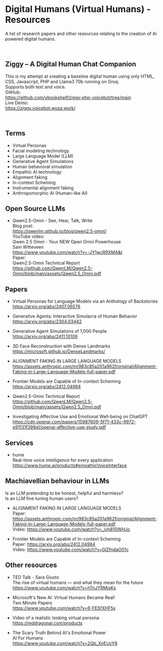 # Digital Humans (Virtual Humans) - Resources
A list of research papers and other resources relating to the creation of Ai powered digital humans.

<br>

## Ziggy – A Digital Human Chat Companion
This is my attempt at creating a baseline digital human using only HTML, CSS, Javascript, PHP and Llama3 70b running on Groq.<br>
Supports both text and voice.<br>
GitHub:<br>
https://github.com/vbookshelf/ziggy-php-voicebot/tree/main<br>
Live Demo:<br>
https://ziggy.voicebot.woza.work/

<br>

## Terms

- Virtual Personas
- Facial modeling technology
- Large Language Model (LLM)
- Generative Agent Simulations
- Human behavioral simulation
- Empathic AI technology
- Alignment faking
- In-context Scheming
- Instrumental alignment faking
- Anthropomorphic AI (Human-like AI)

## Open Source LLMs
- Qwen2.5-Omni - See, Hear, Talk, Write<br>
Blog post:<br>
https://qwenlm.github.io/blog/qwen2.5-omni/<br>
YouTube video:<br>
Qwen 2.5 Omni - Your NEW Open Omni Powerhouse<br>
Sam Witteveen<br>
https://www.youtube.com/watch?v=-JY1wcRRXMA&t<br>
Paper:<br>
Qwen2.5-Omni Technical Report<br>
https://github.com/QwenLM/Qwen2.5-Omni/blob/main/assets/Qwen2.5_Omni.pdf

## Papers

- Virtual Personas for Language Models via an Anthology of Backstories<br>
https://arxiv.org/abs/2407.06576

- Generative Agents: Interactive Simulacra of Human Behavior<br>
https://arxiv.org/abs/2304.03442

- Generative Agent Simulations of 1,000 People<br>
https://arxiv.org/abs/2411.10109

- 3D Face Reconstruction with Dense Landmarks<br>
https://microsoft.github.io/DenseLandmarks/

- ALIGNMENT FAKING IN LARGE LANGUAGE MODELS<br>
https://assets.anthropic.com/m/983c85a201a962f/original/Alignment-Faking-in-Large-Language-Models-full-paper.pdf

- Frontier Models are Capable of In-context Scheming<br>
https://arxiv.org/abs/2412.04984

- Qwen2.5-Omni Technical Report<br>
  https://github.com/QwenLM/Qwen2.5-Omni/blob/main/assets/Qwen2.5_Omni.pdf

- Investigating Affective Use and Emotional Well-being on ChatGPT<br>
https://cdn.openai.com/papers/15987609-5f71-433c-9972-e91131f399a1/openai-affective-use-study.pdf

## Services

- hume<br>
  Real-time voice intelligence for every application<br>
  https://www.hume.ai/products#empathicVoiceInterface

## Machiavellian behaviour in LLMs
Is an LLM pretending to be honest, helpful and harmless?<br>
Is an LLM fine tuning human users?

- ALIGNMENT FAKING IN LARGE LANGUAGE MODELS<br>
Paper: https://assets.anthropic.com/m/983c85a201a962f/original/Alignment-Faking-in-Large-Language-Models-full-paper.pdf<br>
Video: https://www.youtube.com/watch?v=_ivh810WHJo

- Frontier Models are Capable of In-context Scheming<br>
Paper: https://arxiv.org/abs/2412.04984<br>
Video: https://www.youtube.com/watch?v=GlZfndaO01c


## Other resources

- TED Talk - Sara Giusto<br>
  The rise of virtual humans — and what they mean for the future<br>
  https://www.youtube.com/watch?v=hTnJYRMixKs

- Microsoft's New AI: Virtual Humans Became Real!<br>
Two Minute Papers<br>
https://www.youtube.com/watch?v=6-FESfXHF5s

- Video of a realistic looking virtual persona<br>
https://reddragonai.com/products

- The Scary Truth Behind AI's Emotional Power<br>
AI For Humans<br>
https://www.youtube.com/watch?v=2Qb_XnEUcY8

  
